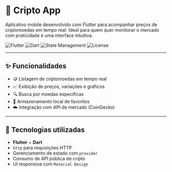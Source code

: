 # 📱 Cripto App

Aplicativo mobile desenvolvido com Flutter para acompanhar preços de criptomoedas em tempo real. Ideal para quem quer monitorar o mercado com praticidade e uma interface intuitiva.

![Flutter](https://img.shields.io/badge/Flutter-02569B?style=flat-square&logo=flutter&logoColor=white)
![Dart](https://img.shields.io/badge/Dart-0175C2?style=flat-square&logo=dart&logoColor=white)
![State Management](https://img.shields.io/badge/State%20Management-BLoC-blue?style=flat-square)
![License](https://img.shields.io/badge/license-MIT-green?style=flat-square)

---

## ✨ Funcionalidades

- 🪙 Listagem de criptomoedas em tempo real
- 📈 Exibição de preços, variações e gráficos
- 🔍 Busca por moedas específicas
- 💾 Armazenamento local de favoritos 
- ☁️ Integração com API de mercado (CoinGecko)

---

## 🚀 Tecnologias utilizadas

- **Flutter** + **Dart**
- `http` para requisições HTTP
- Gerenciamento de estado com `provider`
- Consumo de API pública de cripto
- UI responsiva com `Material Design`
